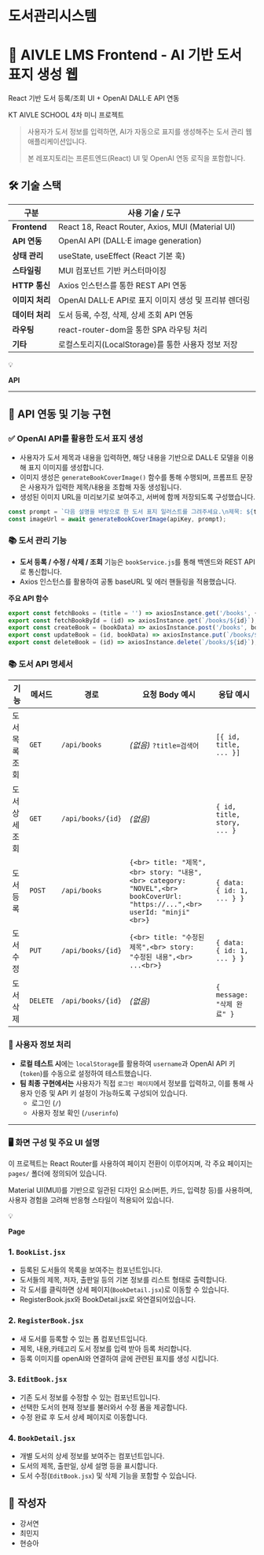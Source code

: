 # 도서관리시스템

# 📘 AIVLE LMS Frontend - AI 기반 도서 표지 생성 웹

React 기반 도서 등록/조회 UI + OpenAI DALL·E API 연동

KT AIVLE SCHOOL 4차 미니 프로젝트

> 사용자가 도서 정보를 입력하면, AI가 자동으로 표지를 생성해주는 도서 관리 웹 애플리케이션입니다.
> 
> 
> 본 레포지토리는 프론트엔드(React) UI 및 OpenAI 연동 로직을 포함합니다.
> 

## 🛠️ 기술 스택

| 구분 | 사용 기술 / 도구 |
| --- | --- |
| **Frontend** | React 18, React Router, Axios, MUI (Material UI) |
| **API 연동** | OpenAI API (DALL·E image generation) |
| **상태 관리** | useState, useEffect (React 기본 훅) |
| **스타일링** | MUI 컴포넌트 기반 커스터마이징 |
| **HTTP 통신** | Axios 인스턴스를 통한 REST API 연동 |
| **이미지 처리** | OpenAI DALL·E API로 표지 이미지 생성 및 프리뷰 렌더링 |
| **데이터 처리** | 도서 등록, 수정, 삭제, 상세 조회 API 연동 |
| **라우팅** | react-router-dom을 통한 SPA 라우팅 처리 |
| **기타** | 로컬스토리지(LocalStorage)를 통한 사용자 정보 저장 |

<aside>
💡

**API**

</aside>

---

## 📡 API 연동 및 기능 구현

### ✅ OpenAI API를 활용한 도서 표지 생성

- 사용자가 도서 제목과 내용을 입력하면, 해당 내용을 기반으로 DALL·E 모델을 이용해 표지 이미지를 생성합니다.
- 이미지 생성은 `generateBookCoverImage()` 함수를 통해 수행되며, 프롬프트 문장은 사용자가 입력한 제목/내용을 조합해 자동 생성됩니다.
- 생성된 이미지 URL을 미리보기로 보여주고, 서버에 함께 저장되도록 구성했습니다.

```jsx
const prompt = `다음 설명을 바탕으로 한 도서 표지 일러스트를 그려주세요.\n제목: ${title}\n내용: ${story}`;
const imageUrl = await generateBookCoverImage(apiKey, prompt);
```

### 📚 도서 관리 기능

- **도서 등록 / 수정 / 삭제 / 조회** 기능은 `bookService.js`를 통해 백엔드와 REST API로 통신합니다.
- Axios 인스턴스를 활용하여 공통 baseURL 및 에러 핸들링을 적용했습니다.

**주요 API 함수**

```jsx
export const fetchBooks = (title = '') => axiosInstance.get('/books', { params: { title } });
export const fetchBookById = (id) => axiosInstance.get(`/books/${id}`);
export const createBook = (bookData) => axiosInstance.post('/books', bookData);
export const updateBook = (id, bookData) => axiosInstance.put(`/books/${id}`, bookData);
export const deleteBook = (id) => axiosInstance.delete(`/books/${id}`);
```

### 📚 도서 API 명세서

| 기능 | 메서드 | 경로 | 요청 Body 예시 | 응답 예시 |
| --- | --- | --- | --- | --- |
| 도서 목록 조회 | `GET` | `/api/books` | *(없음)*  `?title=검색어` | `[{ id, title, ... }]` |
| 도서 상세 조회 | `GET` | `/api/books/{id}` | *(없음)* | `{ id, title, story, ... }` |
| 도서 등록 | `POST` | `/api/books` | `{<br> title: "제목",<br> story: "내용",<br> category: "NOVEL",<br> bookCoverUrl: "https://...",<br> userId: "minji"<br>}` | `{ data: { id: 1, ... } }` |
| 도서 수정 | `PUT` | `/api/books/{id}` | `{<br> title: "수정된 제목",<br> story: "수정된 내용",<br> ...<br>}` | `{ data: { id: 1, ... } }` |
| 도서 삭제 | `DELETE` | `/api/books/{id}` | *(없음)* | `{ message: "삭제 완료" }` |

### 🔐 사용자 정보 처리

- **로컬 테스트 시**에는 `localStorage`를 활용하여 `username`과 OpenAI API 키(`token`)를 수동으로 설정하여 테스트했습니다.
- **팀 최종 구현에서는** 사용자가 직접 `로그인 페이지`에서 정보를 입력하고, 이를 통해 사용자 인증 및 API 키 설정이 가능하도록 구성되어 있습니다.
    - 로그인 (`/`)
    - 사용자 정보 확인 (`/userinfo`)

---

### 🖥️ 화면 구성 및 주요 UI 설명

이 프로젝트는 React Router를 사용하여 페이지 전환이 이루어지며, 각 주요 페이지는 `pages/` 폴더에 정의되어 있습니다.

Material UI(MUI)를 기반으로 일관된 디자인 요소(버튼, 카드, 입력창 등)를 사용하며, 사용자 경험을 고려해 반응형 스타일이 적용되어 있습니다.

<aside>
💡

**Page**

</aside>

### 1. `BookList.jsx`

- 등록된 도서들의 목록을 보여주는 컴포넌트입니다.
- 도서들의 제목, 저자, 출판일 등의 기본 정보를 리스트 형태로 출력합니다.
- 각 도서를 클릭하면 상세 페이지(`BookDetail.jsx`)로 이동할 수 있습니다.
- RegisterBook.jsx와 BookDetail.jsx로 와연결되어있습니다.

### 2. `RegisterBook.jsx`

- 새 도서를 등록할 수 있는 폼 컴포넌트입니다.
- 제목, 내용,카테고리  도서 정보를 입력 받아 등록 처리합니다.
- 등록 이미지를 openAI와 연결하여 글에 관련된 표지를 생성 시킵니다.

### 3. `EditBook.jsx`

- 기존 도서 정보를 수정할 수 있는 컴포넌트입니다.
- 선택한 도서의 현재 정보를 불러와서 수정 폼을 제공합니다.
- 수정 완료 후 도서 상세 페이지로 이동합니다.

### 4. `BookDetail.jsx`

- 개별 도서의 상세 정보를 보여주는 컴포넌트입니다.
- 도서의 제목,  출판일, 상세 설명 등을 표시합니다.
- 도서 수정(`EditBook.jsx`) 및 삭제 기능을 포함할 수 있습니다.

## 📝 작성자

- 강서연
- 최민지
- 현승아
